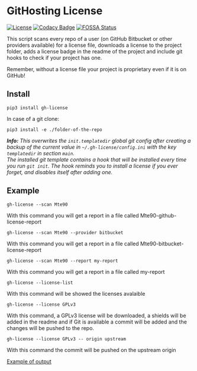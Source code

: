 # GitHosting License
[![License](https://img.shields.io/badge/License-GPL%20v3-blue.svg)](http://www.gnu.org/licenses/gpl-3.0) [![Codacy Badge](https://api.codacy.com/project/badge/Grade/e6705b4282fd459da427e24649081510)](https://www.codacy.com/app/mte90net/GH-License?utm_source=github.com&amp;utm_medium=referral&amp;utm_content=Mte90/GH-License&amp;utm_campaign=Badge_Grade)
[![FOSSA Status](https://app.fossa.io/api/projects/git%2Bgithub.com%2FMte90%2FGH-License.svg?type=shield)](https://app.fossa.io/projects/git%2Bgithub.com%2FMte90%2FGH-License?ref=badge_shield)

This script scans every repo of a user (on GitHub Bitbucket or other providers available) for a license file, downloads a license to the project folder, adds a license badge in the readme of the project and include git hooks to check if your project has one.

Remember, without a license file your project is proprietary even if it is on GitHub!


## Install

```
pip3 install gh-license
```

In case of a git clone:

```
pip3 install -e ./folder-of-the-repo
```

_**Info:** This overwrites the `init.templatedir` global git config after creating a backup of the current value in `~/.gh-license/config.ini` with the key `templatedir` in section `main`.  
The installed git template contains a hook that will be installed every time you run `git init`. The hook reminds you to install a license if you ever forget, and disables itself after adding one._


## Example

    gh-license --scan Mte90

With this command you will get a report in a file called Mte90-github-license-report

    gh-license --scan Mte90 --provider bitbucket

With this command you will get a report in a file called Mte90-bitbucket-license-report

    gh-license --scan Mte90 --report my-report

With this command you will get a report in a file called my-report

    gh-license --license-list

With this command will be showed the licenses avalaible

    gh-license --license GPLv3

With this command, a GPLv3 license will be downloaded, a shields will be added in the readme and if Git is available a commit will be added and the changes will be pushed to the repo.

    gh-license --license GPLv3 -- origin upstream

With this command the commit will be pushed on the upstream origin

[Example of output](https://gist.github.com/Mte90/4c5ec76c94afa61983f8)
